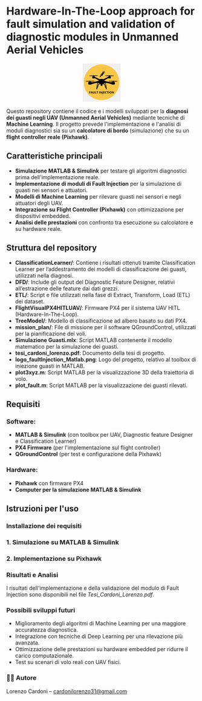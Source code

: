 # Hardware-In-The-Loop approach for fault simulation and validation of diagnostic modules in Unmanned Aerial Vehicles

<div align="center">
  <img src="https://github.com/Lorenzo-Cardoni/multifault-diagnosis-pixhawk-6/blob/main/logo_faultInjection_Matlab.png">
</div>


Questo repository contiene il codice e i modelli sviluppati per la **diagnosi dei guasti negli UAV (Unmanned Aerial Vehicles)** mediante tecniche di **Machine Learning**. Il progetto prevede l'implementazione e l'analisi di moduli diagnostici sia su un **calcolatore di bordo** (simulazione) che su un **flight controller reale (Pixhawk)**.

## Caratteristiche principali
- **Simulazione MATLAB & Simulink** per testare gli algoritmi diagnostici prima dell'implementazione reale.
- **Implementazione di moduli di Fault Injection** per la simulazione di guasti nei sensori e attuatori.
- **Modelli di Machine Learning** per rilevare guasti nei sensori e negli attuatori degli UAV.
- **Integrazione su Flight Controller (Pixhawk)** con ottimizzazione per dispositivi embedded.
- **Analisi delle prestazioni** con confronto tra esecuzione su calcolatore e su hardware reale.

## Struttura del repository
- **ClassificationLearner/**:
Contiene i risultati ottenuti tramite Classification Learner per l’addestramento dei modelli di classificazione dei guasti, utilizzati nella diagnosi.
- **DFD/**:
Include gli output del Diagnostic Feature Designer, relativi all’estrazione delle feature dai dati grezzi.
- **ETL/**:
Script e file utilizzati nella fase di Extract, Transform, Load (ETL) dei dataset.
- **FlightVisualPX4HITLUAV/**:
Firmware PX4 per il sistema UAV HITL (Hardware-In-The-Loop).
- **TreeModel/**:
Modello di classificazione ad albero basato su dati PX4.
- **mission_plan/**:
File di missione per il software QGroundControl, utilizzati per la pianificazione dei voli.
- **Simulazione Guasti.mlx**:
Script MATLAB contenente il modello matematico per la simulazione dei guasti.
- **tesi_cardoni_lorenzo.pdf**:
Documento della tesi di progetto.
- **logo_faultInjection_Matlab.png**:
Logo del progetto, relativo al toolbox di iniezione guasti in MATLAB.
- **plot3xyz.m**:
Script MATLAB per la visualizzazione 3D della traiettoria di volo.
- **plot_fault.m**:
Script MATLAB per la visualizzazione dei guasti rilevati.



## Requisiti
### Software:
- **MATLAB & Simulink** (con toolbox per UAV, Diagnostic feature Designer e Classification Learner)
- **PX4 Firmware** (per l'implementazione sul flight controller)
- **QGroundControl** (per test e configurazione della Pixhawk)

### Hardware:
- **Pixhawk** con firmware PX4
- **Computer per la simulazione MATLAB & Simulink**

## Istruzioni per l'uso
###  Installazione dei requisiti
### 1️. Simulazione su MATLAB & Simulink

### 2️. Implementazione su Pixhawk

### Risultati e Analisi
I risultati dell'implementazione e della validazione del modulo di Fault Injection sono disponibili nel file *Tesi_Cardoni_Lorenzo.pdf*.

### Possibili sviluppi futuri
- Miglioramento degli algoritmi di Machine Learning per una maggiore accuratezza diagnostica.
- Integrazione con tecniche di Deep Learning per una rilevazione più avanzata.
- Ottimizzazione delle prestazioni su hardware embedded per ridurre il carico computazionale.
- Test su scenari di volo reali con UAV fisici.

### 👨‍💻 Autore
Lorenzo Cardoni – cardonilorenzo31@gmail.com
